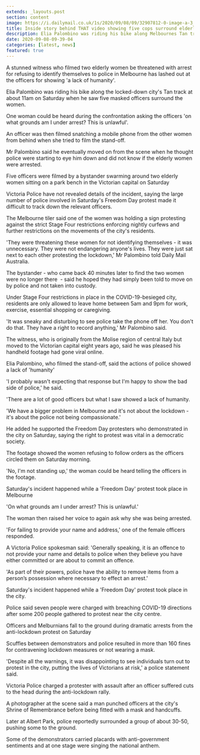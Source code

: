 ```yaml
---
extends: _layouts.post
section: content
image: https://i.dailymail.co.uk/1s/2020/09/08/09/32907812-0-image-a-3_1599553208293.jpg 
title: Inside story behind THAT video showing five cops surround elderly women on Melbourne bench 
description: Elia Palombino was riding his bike along Melbournes Tan track about 11am on Saturday when he saw five masked officers surround the two elderly women - one of whom held a sign protesting the lockdown. 
date: 2020-09-08-09-39-04 
categories: [latest, news] 
featured: true 
--- 
```

A stunned witness who filmed two elderly women be threatened with arrest for refusing to identify themselves to police in Melbourne has lashed out at the officers for showing 'a lack of humanity'.

Elia Palombino was riding his bike along the locked-down city's Tan track at about 11am on Saturday when he saw five masked officers surround the women. 

One woman could be heard during the confrontation asking the officers 'on what grounds am I under arrest? This is unlawful'.

An officer was then filmed snatching a mobile phone from the other women from behind when she tried to film the stand-off.

Mr Palombino said he eventually moved on from the scene when he thought police were starting to eye him down and did not know if the elderly women were arrested.

Five officers were filmed by a bystander swarming around two elderly women sitting on a park bench in the Victorian capital on Saturday

Victoria Police have not revealed details of the incident, saying the large number of police involved in Saturday's Freedom Day protest made it difficult to track down the relevant officers.

The Melbourne tiler said one of the women was holding a sign protesting against the strict Stage Four restrictions enforcing nightly curfews and further restrictions on the movements of the city's residents. 

'They were threatening these women for not identifying themselves - it was unnecessary. They were not endangering anyone's lives. They were just sat next to each other protesting the lockdown,' Mr Palombino told Daily Mail Australia.

The bystander - who came back 40 minutes later to find the two women were no longer there  - said he hoped they had simply been told to move on by police and not taken into custody. 

Under Stage Four restrictions in place in the COVID-19-besieged city, residents are only allowed to leave home between 5am and 9pm for work, exercise, essential shopping or caregiving. 

'It was sneaky and disturbing to see police take the phone off her. You don't do that. They have a right to record anything,' Mr Palombino said.

The witness, who is originally from the Molise region of central Italy but moved to the Victorian capital eight years ago, said he was pleased his handheld footage had gone viral online.

Elia Palombino, who filmed the stand-off, said the actions of police showed a lack of 'humanity'

'I probably wasn't expecting that response but I'm happy to show the bad side of police,' he said.

'There are a lot of good officers but what I saw showed a lack of humanity.

'We have a bigger problem in Melbourne and it's not about the lockdown - it's about the police not being compassionate.'

He added he supported the Freedom Day protesters who demonstrated in the city on Saturday, saying the right to protest was vital in a democratic society. 

The footage showed the women refusing to follow orders as the officers circled them on Saturday morning.

'No, I'm not standing up,' the woman could be heard telling the officers in the footage.

Saturday's incident happened while a 'Freedom Day' protest took place in Melbourne 

'On what grounds am I under arrest? This is unlawful.'

The woman then raised her voice to again ask why she was being arrested. 

'For failing to provide your name and address,' one of the female officers responded. 

A Victoria Police spokesman said: 'Generally speaking, it is an offence to not provide your name and details to police when they believe you have either committed or are about to commit an offence. 

'As part of their powers, police have the ability to remove items from a person’s possession where necessary to effect an arrest.' 

Saturday's incident happened while a 'Freedom Day' protest took place in the city.  

Police said seven people were charged with breaching COVID-19 directions after some 200 people gathered to protest near the city centre. 

Officers and Melburnians fall to the ground during dramatic arrests from the anti-lockdown protest on Saturday

Scuffles between demonstrators and police resulted in more than 160 fines for contravening lockdown measures or not wearing a mask.

'Despite all the warnings, it was disappointing to see individuals turn out to protest in the city, putting the lives of Victorians at risk,' a police statement said.

Victoria Police charged a protester with assault after an officer suffered cuts to the head during the anti-lockdown rally.

A photographer at the scene said a man punched officers at the city's Shrine of Remembrance before being fitted with a mask and handcuffs.

Later at Albert Park, police reportedly surrounded a group of about 30-50, pushing some to the ground.

Some of the demonstrators carried placards with anti-government sentiments and at one stage were singing the national anthem. 

